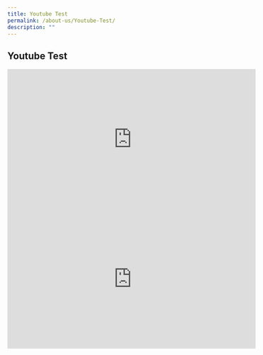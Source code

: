 ```yaml
---
title: Youtube Test
permalink: /about-us/Youtube-Test/
description: ""
---
```

## Youtube Test


<div style="text-align: center;"><iframe allowfullscreen="allowfullscreen" frameborder="0" height="315" width="560" src="https://www.youtube.com/embed/9hgiAfrb2NA"></iframe></div>

<iframe allowfullscreen="" allow="accelerometer; autoplay; clipboard-write; encrypted-media; gyroscope; picture-in-picture" frameborder="0" title="YouTube video player" src="https://www.youtube.com/embed/QR-tZqiKCrg?autoplay=1" height="315" width="560"></iframe>


